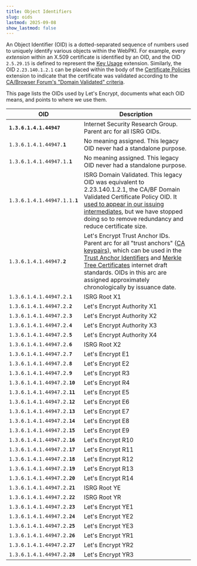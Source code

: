```yaml
---
title: Object Identifiers
slug: oids
lastmod: 2025-09-08
show_lastmod: false
---
```


An Object Identifier (OID) is a dotted-separated sequence of numbers used to uniquely identify various objects within the WebPKI. For example, every _extension_ within an X.509 certificate is identified by an OID, and the OID `2.5.29.15` is defined to represent the [Key Usage](https://datatracker.ietf.org/doc/html/rfc5280#section-4.2.1.3) extension.  Similarly, the OID `2.23.140.1.2.1` can be placed within the body of the [Certificate Policies](https://datatracker.ietf.org/doc/html/rfc5280#section-4.2.1.4) extension to indicate that the certificate was validated according to the [CA/Browser Forum's "Domain Validated" criteria](https://github.com/cabforum/servercert/blob/main/docs/BR.md#12-document-name-and-identification).

This page lists the OIDs used by Let's Encrypt, documents what each OID means, and points to where we use them.

| OID | Description |
| --- | ----------- |
| <code><b>1.3.6.1.4.1.44947</b></code> | Internet Security Research Group. Parent arc for all ISRG OIDs. |
| <code>1.3.6.1.4.1.44947.<b>1</b></code> | No meaning assigned. This legacy OID never had a standalone purpose. |
| <code>1.3.6.1.4.1.44947.1.<b>1</b></code> | No meaning assigned. This legacy OID never had a standalone purpose. |
| <code>1.3.6.1.4.1.44947.1.1.<b>1</b></code> | ISRG Domain Validated. This legacy OID was equivalent to 2.23.140.1.2.1, the CA/BF Domain Validated Certificate Policy OID. It [used to appear in our issuing intermediates](/certs/lets-encrypt-e1.txt), but we have stopped doing so to remove redundancy and reduce certificate size. |
| <code>1.3.6.1.4.1.44947.<b>2</b></code> | Let's Encrypt Trust Anchor IDs. Parent arc for all "trust anchors" ([CA keypairs](/certificates)), which can be used in the [Trust Anchor Identifiers](https://datatracker.ietf.org/doc/draft-ietf-tls-trust-anchor-ids/) and [Merkle Tree Certificates](https://datatracker.ietf.org/doc/draft-davidben-tls-merkle-tree-certs/) internet draft standards. OIDs in this arc are assigned approximately chronologically by issuance date. |
| <code>1.3.6.1.4.1.44947.2.<b>1</b></code>  | ISRG Root X1               |
| <code>1.3.6.1.4.1.44947.2.<b>2</b></code>  | Let's Encrypt Authority X1 |
| <code>1.3.6.1.4.1.44947.2.<b>3</b></code>  | Let's Encrypt Authority X2 |
| <code>1.3.6.1.4.1.44947.2.<b>4</b></code>  | Let's Encrypt Authority X3 |
| <code>1.3.6.1.4.1.44947.2.<b>5</b></code>  | Let's Encrypt Authority X4 |
| <code>1.3.6.1.4.1.44947.2.<b>6</b></code>  | ISRG Root X2               |
| <code>1.3.6.1.4.1.44947.2.<b>7</b></code>  | Let's Encrypt E1           |
| <code>1.3.6.1.4.1.44947.2.<b>8</b></code>  | Let's Encrypt E2           |
| <code>1.3.6.1.4.1.44947.2.<b>9</b></code>  | Let's Encrypt R3           |
| <code>1.3.6.1.4.1.44947.2.<b>10</b></code> | Let's Encrypt R4           |
| <code>1.3.6.1.4.1.44947.2.<b>11</b></code> | Let's Encrypt E5           |
| <code>1.3.6.1.4.1.44947.2.<b>12</b></code> | Let's Encrypt E6           |
| <code>1.3.6.1.4.1.44947.2.<b>13</b></code> | Let's Encrypt E7           |
| <code>1.3.6.1.4.1.44947.2.<b>14</b></code> | Let's Encrypt E8           |
| <code>1.3.6.1.4.1.44947.2.<b>15</b></code> | Let's Encrypt E9           |
| <code>1.3.6.1.4.1.44947.2.<b>16</b></code> | Let's Encrypt R10          |
| <code>1.3.6.1.4.1.44947.2.<b>17</b></code> | Let's Encrypt R11          |
| <code>1.3.6.1.4.1.44947.2.<b>18</b></code> | Let's Encrypt R12          |
| <code>1.3.6.1.4.1.44947.2.<b>19</b></code> | Let's Encrypt R13          |
| <code>1.3.6.1.4.1.44947.2.<b>20</b></code> | Let's Encrypt R14          |
| <code>1.3.6.1.4.1.44947.2.<b>21</b></code> | ISRG Root YE               |
| <code>1.3.6.1.4.1.44947.2.<b>22</b></code> | ISRG Root YR               |
| <code>1.3.6.1.4.1.44947.2.<b>23</b></code> | Let's Encrypt YE1          |
| <code>1.3.6.1.4.1.44947.2.<b>24</b></code> | Let's Encrypt YE2          |
| <code>1.3.6.1.4.1.44947.2.<b>25</b></code> | Let's Encrypt YE3          |
| <code>1.3.6.1.4.1.44947.2.<b>26</b></code> | Let's Encrypt YR1          |
| <code>1.3.6.1.4.1.44947.2.<b>27</b></code> | Let's Encrypt YR2          |
| <code>1.3.6.1.4.1.44947.2.<b>28</b></code> | Let's Encrypt YR3          |
